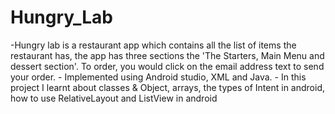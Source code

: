 # Hungry_Lab
-Hungry lab is a restaurant app which contains all the list of items the restaurant has, the app has three sections the 'The Starters, Main Menu and dessert section'. To order, you would click on the email address text to send your order. - Implemented using Android studio, XML and Java. - In this project I learnt about classes &amp; Object, arrays, the types of Intent in android, how to use RelativeLayout and ListView in android
